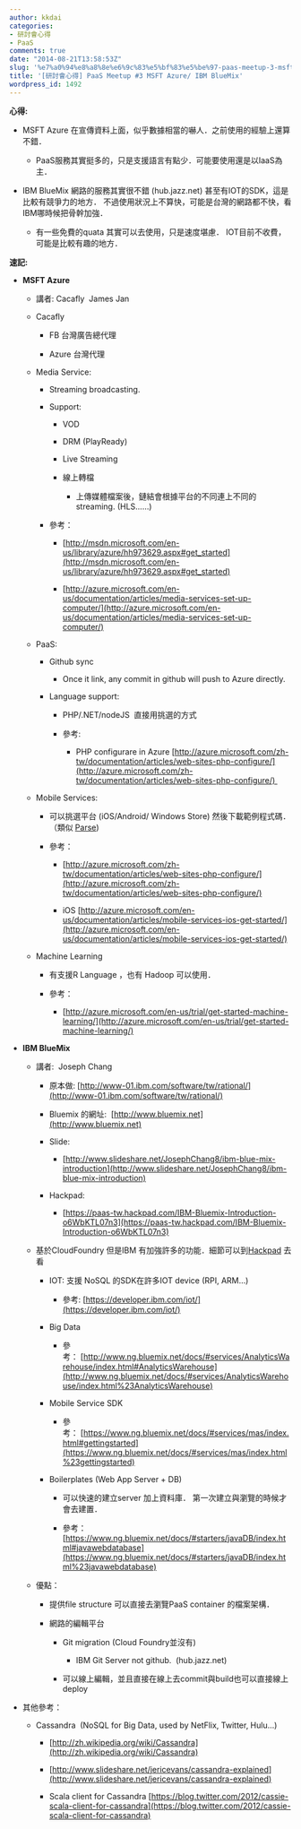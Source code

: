 ```yaml
---
author: kkdai
categories:
- 研討會心得
- PaaS
comments: true
date: "2014-08-21T13:58:53Z"
slug: '%e7%a0%94%e8%a8%8e%e6%9c%83%e5%bf%83%e5%be%97-paas-meetup-3-msft-azure-ibm-bluemix'
title: '[研討會心得] PaaS Meetup #3 MSFT Azure/ IBM BlueMix'
wordpress_id: 1492
---
```


**心得:**






  * MSFT Azure 在宣傳資料上面，似乎數據相當的嚇人．之前使用的經驗上還算不錯．



    * PaaS服務其實挺多的，只是支援語言有點少．可能要使用還是以IaaS為主．



  * IBM BlueMix 網路的服務其實很不錯 (hub.jazz.net) 甚至有IOT的SDK，這是比較有競爭力的地方． 不過使用狀況上不算快，可能是台灣的網路都不快，看IBM哪時候把骨幹加強．



    * 有一些免費的quata 其實可以去使用，只是速度堪慮． IOT目前不收費，可能是比較有趣的地方．

<!--more-->



**速記:**






  * **MSFT Azure**



    * 講者: Cacafly  James Jan


    * Cacafly



      * FB 台灣廣告總代理


      * Azure 台灣代理



    * Media Service: 



      * Streaming broadcasting.


      * Support:



        * VOD


        * DRM (PlayReady)


        * Live Streaming


        * 線上轉檔



          * 上傳媒體檔案後，鏈結會根據平台的不同連上不同的streaming. (HLS...…)




      * 參考：



        * [http://msdn.microsoft.com/en-us/library/azure/hh973629.aspx#get_started](http://msdn.microsoft.com/en-us/library/azure/hh973629.aspx#get_started)


        * [http://azure.microsoft.com/en-us/documentation/articles/media-services-set-up-computer/](http://azure.microsoft.com/en-us/documentation/articles/media-services-set-up-computer/)




    * PaaS:



      * Github sync 



        * Once it link, any commit in github will push to Azure directly.



      * Language support:



        * PHP/.NET/nodeJS  直接用挑選的方式


        * 參考:



          * PHP configurare in Azure [http://azure.microsoft.com/zh-tw/documentation/articles/web-sites-php-configure/](http://azure.microsoft.com/zh-tw/documentation/articles/web-sites-php-configure/) 





    * Mobile Services:



      * 可以挑選平台 (iOS/Android/ Windows Store) 然後下載範例程式碼．（類似 [Parse](http://parse.com/))


      * 參考：



        * [http://azure.microsoft.com/zh-tw/documentation/articles/web-sites-php-configure/](http://azure.microsoft.com/zh-tw/documentation/articles/web-sites-php-configure/)


        * iOS [http://azure.microsoft.com/en-us/documentation/articles/mobile-services-ios-get-started/](http://azure.microsoft.com/en-us/documentation/articles/mobile-services-ios-get-started/)




    * Machine Learning



      * 有支援R Language ，也有 Hadoop 可以使用．


      * 參考：



        * [http://azure.microsoft.com/en-us/trial/get-started-machine-learning/](http://azure.microsoft.com/en-us/trial/get-started-machine-learning/)





  * **IBM BlueMix**



    * 講者:  Joseph Chang



      * 原本做: [http://www-01.ibm.com/software/tw/rational/](http://www-01.ibm.com/software/tw/rational/)


      * Bluemix 的網址:  [http://www.bluemix.net](http://www.bluemix.net)     


      * Slide:



        * [http://www.slideshare.net/JosephChang8/ibm-blue-mix-introduction](http://www.slideshare.net/JosephChang8/ibm-blue-mix-introduction)



      * Hackpad:



        * [https://paas-tw.hackpad.com/IBM-Bluemix-Introduction-o6WbKTL07n3](https://paas-tw.hackpad.com/IBM-Bluemix-Introduction-o6WbKTL07n3)




    * 基於CloudFoundry 但是IBM 有加強許多的功能．細節可以到[Hackpad](https://paas-tw.hackpad.com/IBM-Bluemix-Introduction-o6WbKTL07n3) 去看



      * IOT: 支援 NoSQL 的SDK在許多IOT device (RPI, ARM…)



        * 參考: [https://developer.ibm.com/iot/](https://developer.ibm.com/iot/)



      * Big Data



        * 參考： [http://www.ng.bluemix.net/docs/#services/AnalyticsWarehouse/index.html#AnalyticsWarehouse](http://www.ng.bluemix.net/docs/#services/AnalyticsWarehouse/index.html%23AnalyticsWarehouse)



      * Mobile Service SDK



        * 參考： [https://www.ng.bluemix.net/docs/#services/mas/index.html#gettingstarted](https://www.ng.bluemix.net/docs/#services/mas/index.html%23gettingstarted)



      * Boilerplates (Web App Server + DB) 



        * 可以快速的建立server 加上資料庫． 第一次建立與瀏覽的時候才會去建置．


        * 參考：[https://www.ng.bluemix.net/docs/#starters/javaDB/index.html#javawebdatabase](https://www.ng.bluemix.net/docs/#starters/javaDB/index.html%23javawebdatabase)




    * 優點：



      * 提供file structure 可以直接去瀏覽PaaS container 的檔案架構．


      * 網路的編輯平台



        * Git migration (Cloud Foundry並沒有)  



          * IBM Git Server not github.  (hub.jazz.net)



        * 可以線上編輯，並且直接在線上去commit與build也可以直接線上deploy





  * 其他參考：



    * Cassandra  (NoSQL for Big Data, used by NetFlix, Twitter, Hulu…)



      * [http://zh.wikipedia.org/wiki/Cassandra](http://zh.wikipedia.org/wiki/Cassandra)


      * [http://www.slideshare.net/jericevans/cassandra-explained](http://www.slideshare.net/jericevans/cassandra-explained)


      * Scala client for Cassandra [https://blog.twitter.com/2012/cassie-scala-client-for-cassandra](https://blog.twitter.com/2012/cassie-scala-client-for-cassandra)




